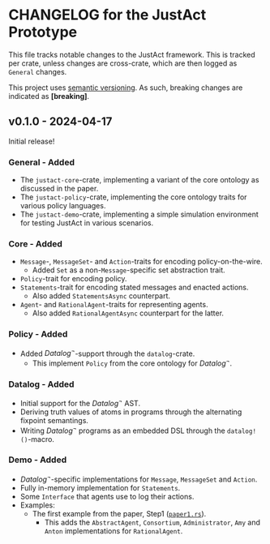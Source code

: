 # CHANGELOG for the JustAct Prototype
This file tracks notable changes to the JustAct framework. This is tracked per crate, unless changes are cross-crate, which are then logged as `General` changes.

This project uses [semantic versioning](https://semver.org). As such, breaking changes are indicated as **\[breaking\]**.


## v0.1.0 - 2024-04-17
Initial release!

### General - Added
- The `justact-core`-crate, implementing a variant of the core ontology as discussed in the paper.
- The `justact-policy`-crate, implementing the core ontology traits for various policy languages.
- The `justact-demo`-crate, implementing a simple simulation environment for testing JustAct in various scenarios.


### Core - Added
- `Message`-, `MessageSet`- and `Action`-traits for encoding policy-on-the-wire.
    - Added `Set` as a non-`Message`-specific set abstraction trait.
- `Policy`-trait for encoding policy.
- `Statements`-trait for encoding stated messages and enacted actions.
    - Also added `StatementsAsync` counterpart.
- `Agent`- and `RationalAgent`-traits for representing agents.
    - Also added `RationalAgentAsync` counterpart for the latter.


### Policy - Added
- Added $Datalog^\neg$-support through the `datalog`-crate.
    - This implement `Policy` from the core ontology for $Datalog^\neg$.


### Datalog - Added
- Initial support for the $Datalog^\neg$ AST.
- Deriving truth values of atoms in programs through the alternating fixpoint semantings.
- Writing $Datalog^\neg$ programs as an embedded DSL through the `datalog!()`-macro.


### Demo - Added
- $Datalog^\neg$-specific implementations for `Message`, `MessageSet` and `Action`.
- Fully in-memory implementation for `Statements`.
- Some `Interface` that agents use to log their actions.
- Examples:
    - The first example from the paper, Step1 ([`paper1.rs`](/justact-demo/examples/paper1.rs)).
        - This adds the `AbstractAgent`, `Consortium`, `Administrator`, `Amy` and `Anton` implementations for `RationalAgent`.
